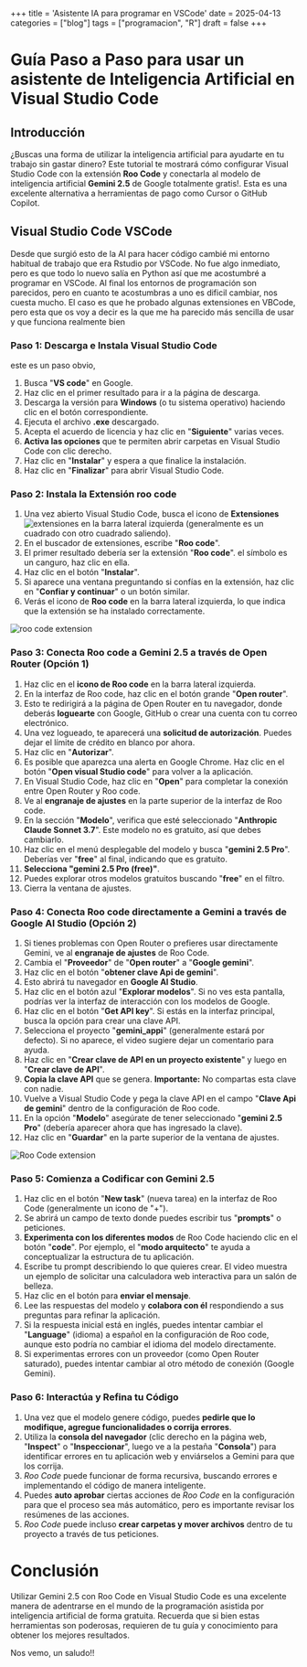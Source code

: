 +++
title = 'Asistente IA para programar en VSCode'
date = 2025-04-13
categories = ["blog"]
tags = ["programacion", "R"]
draft = false
+++

# Guía Paso a Paso para usar un asistente de Inteligencia Artificial en Visual Studio Code

## Introducción
¿Buscas una forma de utilizar la inteligencia artificial para ayudarte en tu trabajo sin gastar dinero? Este tutorial te mostrará cómo configurar Visual Studio Code con la extensión **Roo Code** y conectarla al modelo de inteligencia artificial **Gemini 2.5** de Google totalmente gratis!. Esta es una excelente alternativa a herramientas de pago como Cursor o GitHub Copilot.

## Visual Studio Code VSCode
Desde que surgió esto de la AI para hacer código cambié mi entorno habitual de trabajo que era Rstudio por VSCode. No fue algo inmediato, pero es que todo lo nuevo salía en Python así que me acostumbré a programar en VSCode. Al final los entornos de programación son parecidos, pero en cuanto te acostumbras a uno es dificil cambiar, nos cuesta mucho. 
El caso es que he probado algunas extensiones en VBCode, pero esta que os voy a decir es la que me ha parecido más sencilla de usar y que funciona realmente bien

### Paso 1: Descarga e Instala Visual Studio Code
este es un paso obvio, 
1.  Busca "**VS code**" en Google.
2.  Haz clic en el primer resultado para ir a la página de descarga.
3.  Descarga la versión para **Windows** (o tu sistema operativo) haciendo clic en el botón correspondiente.
4.  Ejecuta el archivo **.exe** descargado.
5.  Acepta el acuerdo de licencia y haz clic en "**Siguiente**" varias veces.
6.  **Activa las opciones** que te permiten abrir carpetas en Visual Studio Code con clic derecho.
7.  Haz clic en "**Instalar**" y espera a que finalice la instalación.
8.  Haz clic en "**Finalizar**" para abrir Visual Studio Code.

### **Paso 2: Instala la Extensión roo code**
1.  Una vez abierto Visual Studio Code, busca el icono de **Extensiones** ![extensiones](../../img/icono_extensiones.png) en la barra lateral izquierda (generalmente es un cuadrado con otro cuadrado saliendo).
2.  En el buscador de extensiones, escribe "**Roo code**". 
3.  El primer resultado debería ser la extensión "**Roo code**". el símbolo es un canguro, haz clic en ella.
4.  Haz clic en el botón "**Instalar**".
5.  Si aparece una ventana preguntando si confías en la extensión, haz clic en "**Confiar y continuar**" o un botón similar.
6.  Verás el icono de **Roo code** en la barra lateral izquierda, lo que indica que la extensión se ha instalado correctamente.

![roo code extension](../../img/roo_code.png)

### **Paso 3: Conecta Roo code a Gemini 2.5 a través de Open Router (Opción 1)**
1.  Haz clic en el **icono de Roo code** en la barra lateral izquierda.
2.  En la interfaz de Roo code, haz clic en el botón grande "**Open router**".
3.  Esto te redirigirá a la página de Open Router en tu navegador, donde deberás **loguearte** con Google, GitHub o crear una cuenta con tu correo electrónico.
4.  Una vez logueado, te aparecerá una **solicitud de autorización**. Puedes dejar el límite de crédito en blanco por ahora.
5.  Haz clic en "**Autorizar**".
6.  Es posible que aparezca una alerta en Google Chrome. Haz clic en el botón "**Open visual Studio code**" para volver a la aplicación.
7.  En Visual Studio Code, haz clic en "**Open**" para completar la conexión entre Open Router y Roo code.
8.  Ve al **engranaje de ajustes** en la parte superior de la interfaz de Roo code.
9.  En la sección "**Modelo**", verifica que esté seleccionado "**Anthropic Claude Sonnet 3.7**". Este modelo no es gratuito, así que debes cambiarlo.
10. Haz clic en el menú desplegable del modelo y busca "**gemini 2.5 Pro**". Deberías ver "**free**" al final, indicando que es gratuito.
11. **Selecciona "gemini 2.5 Pro (free)"**.
12. Puedes explorar otros modelos gratuitos buscando "**free**" en el filtro.
13. Cierra la ventana de ajustes.

### **Paso 4: Conecta Roo code directamente a Gemini a través de Google AI Studio (Opción 2)**
1.  Si tienes problemas con Open Router o prefieres usar directamente Gemini, ve al **engranaje de ajustes** de Roo Code.
2.  Cambia el "**Proveedor**" de "**Open router**" a "**Google gemini**".
3.  Haz clic en el botón "**obtener clave Api de gemini**".
4.  Esto abrirá tu navegador en **Google AI Studio**.
5.  Haz clic en el botón azul "**Explorar modelos**". Si no ves esta pantalla, podrías ver la interfaz de interacción con los modelos de Google.
6.  Haz clic en el botón "**Get API key**". Si estás en la interfaz principal, busca la opción para crear una clave API.
7.  Selecciona el proyecto "**gemini_appi**" (generalmente estará por defecto). Si no aparece, el video sugiere dejar un comentario para ayuda.
8.  Haz clic en "**Crear clave de API en un proyecto existente**" y luego en "**Crear clave de API**".
9.  **Copia la clave API** que se genera. **Importante:** No compartas esta clave con nadie.
10. Vuelve a Visual Studio Code y pega la clave API en el campo "**Clave Api de gemini**" dentro de la configuración de Roo code.
11. En la opción "**Modelo**" asegúrate de tener seleccionado "**gemini 2.5 Pro**" (debería aparecer ahora que has ingresado la clave).
12. Haz clic en "**Guardar**" en la parte superior de la ventana de ajustes.

![Roo Code extension](../../img/roo_code1.png)

### **Paso 5: Comienza a Codificar con Gemini 2.5**
1.  Haz clic en el botón "**New task**" (nueva tarea) en la interfaz de Roo Code (generalmente un icono de "+").
2.  Se abrirá un campo de texto donde puedes escribir tus "**prompts**" o peticiones.
3.  **Experimenta con los diferentes modos** de Roo Code haciendo clic en el botón "**code**". Por ejemplo, el "**modo arquitecto**" te ayuda a conceptualizar la estructura de tu aplicación.
4.  Escribe tu prompt describiendo lo que quieres crear. El video muestra un ejemplo de solicitar una calculadora web interactiva para un salón de belleza.
5.  Haz clic en el botón para **enviar el mensaje**.
6.  Lee las respuestas del modelo y **colabora con él** respondiendo a sus preguntas para refinar la aplicación.
7.  Si la respuesta inicial está en inglés, puedes intentar cambiar el "**Language**" (idioma) a español en la configuración de Roo code, aunque esto podría no cambiar el idioma del modelo directamente.
8.  Si experimentas errores con un proveedor (como Open Router saturado), puedes intentar cambiar al otro método de conexión (Google Gemini).

### **Paso 6: Interactúa y Refina tu Código**
1.  Una vez que el modelo genere código, puedes **pedirle que lo modifique, agregue funcionalidades o corrija errores**.
2.  Utiliza la **consola del navegador** (clic derecho en la página web, "**Inspect**" o "**Inspeccionar**", luego ve a la pestaña "**Consola**") para identificar errores en tu aplicación web y enviárselos a Gemini para que los corrija.
3.  *Roo Code* puede funcionar de forma recursiva, buscando errores e implementando el código de manera inteligente.
4.  Puedes **auto aprobar** ciertas acciones de *Roo Code* en la configuración para que el proceso sea más automático, pero es importante revisar los resúmenes de las acciones.
5.  *Roo Code* puede incluso **crear carpetas y mover archivos** dentro de tu proyecto a través de tus peticiones.

# Conclusión
Utilizar Gemini 2.5 con Roo Code en Visual Studio Code es una excelente manera de adentrarse en el mundo de la programación asistida por inteligencia artificial de forma gratuita. Recuerda que si bien estas herramientas son poderosas, requieren de tu guía y conocimiento para obtener los mejores resultados.

Nos vemo, un saludo!!




